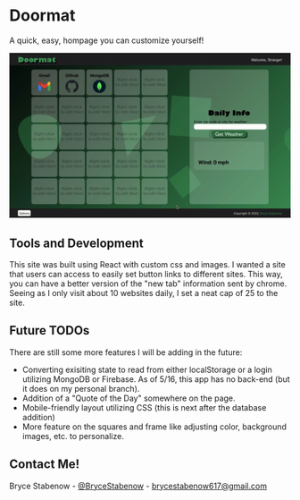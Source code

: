 # Doormat

A quick, easy, hompage you can customize yourself!

![Doormat in action gif](https://github.com/Bryce-Stabenow/Doormat/blob/2980bca5e335cf885e69d11cac28c37f11bfecd1/Doormat%20Preview.gif)

## Tools and Development

This site was built using React with custom css and images. I wanted a site that users can access to easily set button links to different sites. This way, you can have a better version of the "new tab" information sent by chrome. Seeing as I only visit about 10 websites daily, I set a neat cap of 25 to the site.

## Future TODOs

There are still some more features I will be adding in the future:

- Converting exisiting state to read from either localStorage or a login utilizing MongoDB or Firebase. As of 5/16, this app has no back-end (but it does on my personal branch).
- Addition of a "Quote of the Day" somewhere on the page.
- Mobile-friendly layout utilizing CSS (this is next after the database addition)
- More feature on the squares and frame like adjusting color, background images, etc. to personalize.

## Contact Me!

Bryce Stabenow - [@BryceStabenow](https://twitter.com/BryceStabenow) - brycestabenow617@gmail.com
